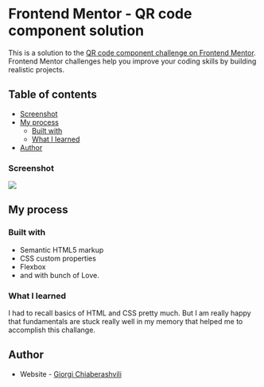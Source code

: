# Frontend Mentor - QR code component solution

This is a solution to the [QR code component challenge on Frontend Mentor](https://www.frontendmentor.io/challenges/qr-code-component-iux_sIO_H). Frontend Mentor challenges help you improve your coding skills by building realistic projects. 

## Table of contents

  - [Screenshot](#screenshot)
- [My process](#my-process)
  - [Built with](#built-with)
  - [What I learned](#what-i-learned)
- [Author](#author)

### Screenshot

![](./qr-code-component-main/images/qr-code-project.jpg)

## My process

### Built with

- Semantic HTML5 markup
- CSS custom properties
- Flexbox
- and with bunch of Love.




### What I learned

I had to recall basics of HTML and CSS pretty much. But I am really happy that fundamentals are stuck really well in my memory that helped me to accomplish this challange.

## Author

- Website - [Giorgi Chiaberashvili](https://giorgichiaberashvili.github.io/)


